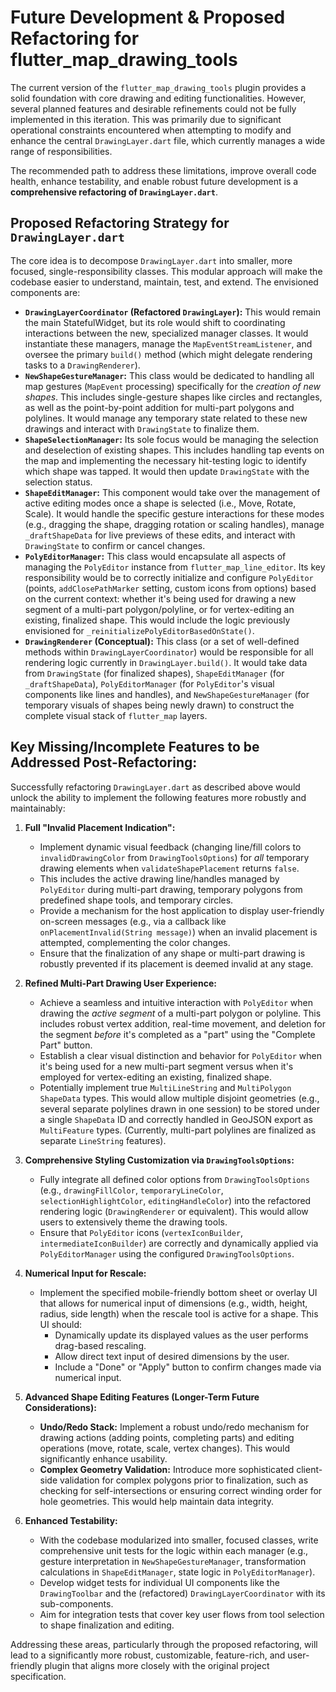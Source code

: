 # Future Development & Proposed Refactoring for flutter_map_drawing_tools

The current version of the `flutter_map_drawing_tools` plugin provides a solid foundation with core drawing and editing functionalities. However, several planned features and desirable refinements could not be fully implemented in this iteration. This was primarily due to significant operational constraints encountered when attempting to modify and enhance the central `DrawingLayer.dart` file, which currently manages a wide range of responsibilities.

The recommended path to address these limitations, improve overall code health, enhance testability, and enable robust future development is a **comprehensive refactoring of `DrawingLayer.dart`**.

## Proposed Refactoring Strategy for `DrawingLayer.dart`

The core idea is to decompose `DrawingLayer.dart` into smaller, more focused, single-responsibility classes. This modular approach will make the codebase easier to understand, maintain, test, and extend. The envisioned components are:

*   **`DrawingLayerCoordinator` (Refactored `DrawingLayer`):** This would remain the main StatefulWidget, but its role would shift to coordinating interactions between the new, specialized manager classes. It would instantiate these managers, manage the `MapEventStreamListener`, and oversee the primary `build()` method (which might delegate rendering tasks to a `DrawingRenderer`).
*   **`NewShapeGestureManager`:** This class would be dedicated to handling all map gestures (`MapEvent` processing) specifically for the *creation of new shapes*. This includes single-gesture shapes like circles and rectangles, as well as the point-by-point addition for multi-part polygons and polylines. It would manage any temporary state related to these new drawings and interact with `DrawingState` to finalize them.
*   **`ShapeSelectionManager`:** Its sole focus would be managing the selection and deselection of existing shapes. This includes handling tap events on the map and implementing the necessary hit-testing logic to identify which shape was tapped. It would then update `DrawingState` with the selection status.
*   **`ShapeEditManager`:** This component would take over the management of active editing modes once a shape is selected (i.e., Move, Rotate, Scale). It would handle the specific gesture interactions for these modes (e.g., dragging the shape, dragging rotation or scaling handles), manage `_draftShapeData` for live previews of these edits, and interact with `DrawingState` to confirm or cancel changes.
*   **`PolyEditorManager`:** This class would encapsulate all aspects of managing the `PolyEditor` instance from `flutter_map_line_editor`. Its key responsibility would be to correctly initialize and configure `PolyEditor` (points, `addClosePathMarker` setting, custom icons from options) based on the current context: whether it's being used for drawing a new segment of a multi-part polygon/polyline, or for vertex-editing an existing, finalized shape. This would include the logic previously envisioned for `_reinitializePolyEditorBasedOnState()`.
*   **`DrawingRenderer` (Conceptual):** This class (or a set of well-defined methods within `DrawingLayerCoordinator`) would be responsible for all rendering logic currently in `DrawingLayer.build()`. It would take data from `DrawingState` (for finalized shapes), `ShapeEditManager` (for `_draftShapeData`), `PolyEditorManager` (for `PolyEditor`'s visual components like lines and handles), and `NewShapeGestureManager` (for temporary visuals of shapes being newly drawn) to construct the complete visual stack of `flutter_map` layers.

## Key Missing/Incomplete Features to be Addressed Post-Refactoring:

Successfully refactoring `DrawingLayer.dart` as described above would unlock the ability to implement the following features more robustly and maintainably:

1.  **Full "Invalid Placement Indication":**
    *   Implement dynamic visual feedback (changing line/fill colors to `invalidDrawingColor` from `DrawingToolsOptions`) for *all* temporary drawing elements when `validateShapePlacement` returns `false`.
    *   This includes the active drawing line/handles managed by `PolyEditor` during multi-part drawing, temporary polygons from predefined shape tools, and temporary circles.
    *   Provide a mechanism for the host application to display user-friendly on-screen messages (e.g., via a callback like `onPlacementInvalid(String message)`) when an invalid placement is attempted, complementing the color changes.
    *   Ensure that the finalization of any shape or multi-part drawing is robustly prevented if its placement is deemed invalid at any stage.

2.  **Refined Multi-Part Drawing User Experience:**
    *   Achieve a seamless and intuitive interaction with `PolyEditor` when drawing the *active segment* of a multi-part polygon or polyline. This includes robust vertex addition, real-time movement, and deletion for the segment *before* it's completed as a "part" using the "Complete Part" button.
    *   Establish a clear visual distinction and behavior for `PolyEditor` when it's being used for a new multi-part segment versus when it's employed for vertex-editing an existing, finalized shape.
    *   Potentially implement true `MultiLineString` and `MultiPolygon` `ShapeData` types. This would allow multiple disjoint geometries (e.g., several separate polylines drawn in one session) to be stored under a single `ShapeData` ID and correctly handled in GeoJSON export as `MultiFeature` types. (Currently, multi-part polylines are finalized as separate `LineString` features).

3.  **Comprehensive Styling Customization via `DrawingToolsOptions`:**
    *   Fully integrate all defined color options from `DrawingToolsOptions` (e.g., `drawingFillColor`, `temporaryLineColor`, `selectionHighlightColor`, `editingHandleColor`) into the refactored rendering logic (`DrawingRenderer` or equivalent). This would allow users to extensively theme the drawing tools.
    *   Ensure that `PolyEditor` icons (`vertexIconBuilder`, `intermediateIconBuilder`) are correctly and dynamically applied via `PolyEditorManager` using the configured `DrawingToolsOptions`.

4.  **Numerical Input for Rescale:**
    *   Implement the specified mobile-friendly bottom sheet or overlay UI that allows for numerical input of dimensions (e.g., width, height, radius, side length) when the rescale tool is active for a shape. This UI should:
        *   Dynamically update its displayed values as the user performs drag-based rescaling.
        *   Allow direct text input of desired dimensions by the user.
        *   Include a "Done" or "Apply" button to confirm changes made via numerical input.

5.  **Advanced Shape Editing Features (Longer-Term Future Considerations):**
    *   **Undo/Redo Stack:** Implement a robust undo/redo mechanism for drawing actions (adding points, completing parts) and editing operations (move, rotate, scale, vertex changes). This would significantly enhance usability.
    *   **Complex Geometry Validation:** Introduce more sophisticated client-side validation for complex polygons prior to finalization, such as checking for self-intersections or ensuring correct winding order for hole geometries. This would help maintain data integrity.

6.  **Enhanced Testability:**
    *   With the codebase modularized into smaller, focused classes, write comprehensive unit tests for the logic within each manager (e.g., gesture interpretation in `NewShapeGestureManager`, transformation calculations in `ShapeEditManager`, state logic in `PolyEditorManager`).
    *   Develop widget tests for individual UI components like the `DrawingToolbar` and the (refactored) `DrawingLayerCoordinator` with its sub-components.
    *   Aim for integration tests that cover key user flows from tool selection to shape finalization and editing.

Addressing these areas, particularly through the proposed refactoring, will lead to a significantly more robust, customizable, feature-rich, and user-friendly plugin that aligns more closely with the original project specification.
```

